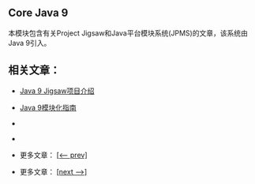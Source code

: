## Core Java 9

本模块包含有关Project Jigsaw和Java平台模块系统(JPMS)的文章，该系统由Java 9引入。

## 相关文章：

- [Java 9 Jigsaw项目介绍](docs/Jigsaw项目介绍.md)
- [Java 9模块化指南](docs/Java9模块化指南.md)
- []()
- []()

- 更多文章： [[<-- prev]](../java9-new-features/README.md)
- 更多文章： [[next -->]](../java10/README.md)